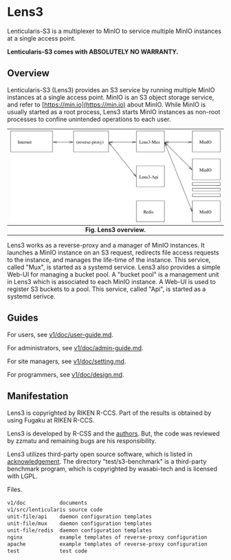 # Lens3

Lenticularis-S3 is a multiplexer to MinIO to service multiple MinIO
instances at a single access point.

__Lenticularis-S3 comes with ABSOLUTELY NO WARRANTY.__

## Overview

Lenticularis-S3 (Lens3) provides an S3 service by running multiple
MinIO instances at a single access point.  MinIO is an S3 object
storage service, and refer to [https://min.io](https://min.io) about
MinIO.  While MinIO is usually started as a root process, Lens3 starts
MinIO instances as non-root processes to confine unintended operations
to each user.

| ![lens3-overview](v1/doc/lens3-overview.svg) |
|:--:|
| **Fig. Lens3 overview.** |

Lens3 works as a reverse-proxy and a manager of MinIO instances.  It
launches a MinIO instance on an S3 request, redirects file access
requests to the instance, and manages the life-time of the instance.
This service, called "Mux", is started as a systemd service.  Lens3
also provides a simple Web-UI for managing a bucket pool.  A "bucket
pool" is a management unit in Lens3 which is associated to each MinIO
instance.  A Web-UI is used to register S3 buckets to a pool.  This
service, called "Api", is started as a systemd serivce.

## Guides

For users,
see [v1/doc/user-guide.md](v1/doc/user-guide.md).

For administrators,
see [v1/doc/admin-guide.md](v1/doc/admin-guide.md).

For site managers,
see [v1/doc/setting.md](v1/doc/setting.md).

For programmers,
see [v1/doc/design.md](v1/doc/design.md).

## Manifestation

Lens3 is copyrighted by RIKEN R-CCS.  Part of the results is
obtained by using Fugaku at RIKEN R-CCS.

Lens3 is developed by R-CSS and the [authors](AUTHORS.txt).  But, the
code was reviewed by zzmatu and remaining bugs are his responsibility.

Lens3 utilizes third-party open source software, which is listed in
[acknowledgement](v1/ACKNOWLEDGEMENT.txt).  The directory
"test/s3-benchmark" is a third-party benchmark program, which is
copyrighted by wasabi-tech and is licensed with LGPL.

Files.

```
v1/doc           documents
v1/src/lenticularis source code
unit-file/api    daemon configuration templates
unit-file/mux    daemon configuration templates
unit-file/redis  daemon configuration templates
nginx            example templates of reverse-proxy configuration
apache           example templates of reverse-proxy configuration
test             test code
```
